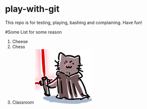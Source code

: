 # play-with-git
This repo is for testing, playing, bashing and complaining.  Have fun!

#Some List for some reason
1. Cheese
2. Chess
3. Classroom
![This is a picture](darth-kat_2.jpg)
